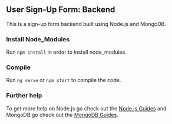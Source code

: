 ## User Sign-Up Form: Backend

This is a sign-up form backend built using Node.js and MongoDB.

### Install Node_Modules

Run `npm install` in order to install node_modules. 

### Compile

Run `ng serve` or `npm start` to compile the code. 

### Further help

To get more help on Node.js go check out the [Node.js Guides](https://nodejs.org/en/docs/guides/) and MongoDB go check out the [MongoDB Guides](https://docs.mongodb.com/guides/).
